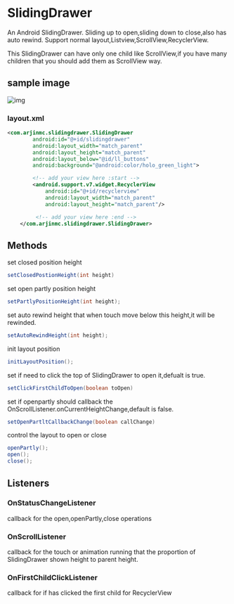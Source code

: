 # SlidingDrawer
An Android SlidingDrawer. Sliding up to open,sliding down to close,also has auto rewind. Support normal layout,Listview,ScrollView,RecyclerView.

This SlidingDrawer can have only one child like ScrollView,if you have many children that you should add them as ScrollView way.

## sample image
![img](https://github.com/arjinmc/SlidingDrawer/blob/master/images/sample.gif) 

### layout.xml
```xml
<com.arjinmc.slidingdrawer.SlidingDrawer
        android:id="@+id/slidingdrawer"
        android:layout_width="match_parent"
        android:layout_height="match_parent"
        android:layout_below="@id/ll_buttons"
        android:background="@android:color/holo_green_light">

        <!-- add your view here :start -->
        <android.support.v7.widget.RecyclerView
            android:id="@+id/recyclerview"
            android:layout_width="match_parent"
            android:layout_height="match_parent"/>

         <!-- add your view here :end -->
    </com.arjinmc.slidingdrawer.SlidingDrawer>
```

## Methods
set closed position height
```java
setClosedPostionHeight(int height)
```
set open partly position height
```java
setPartlyPositionHeight(int height);
```
set auto rewind height that when touch move below this height,it will be rewinded.
```java
setAutoRewindHeight(int height);
```
init layout position
```java
initLayoutPosition();
```
set if need to click the top of SlidingDrawer to open it,defualt is true.
```java
setClickFirstChildToOpen(boolean toOpen)
```
set if openpartly should callback the OnScrollListener.onCurrentHeightChange,default is false.
```java
setOpenPartltCallbackChange(boolean callChange)
```
control the layout to open or close
```java
openPartly();
open();
close();
```
## Listeners
### OnStatusChangeListener
callback for the open,openPartly,close operations
### OnScrollListener
callback for the touch or animation running that the proportion of SlidingDrawer shown height to parent height. 
### OnFirstChildClickListener
callback for if has clicked the first child for RecyclerView

